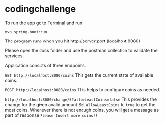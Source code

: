 # codingchallenge

To run the app go to Terminal and run

```mvn spring-boot:run```

The program runs when you hit http://server:port (localhost:8080)

Please open the docs folder and use the postman collection to validate the services.

Application consists of three endpoints.

```GET http://localhost:8080/coins```
This gets the current state of available coins.

```POST http://localhost:8080/coins```
This helps to configure coins as needed.

```http://localhost:8080/change/5?allowLeastCoins=false```
This provides the change for the given avalid amount.Set ```allowLeastCoins``` to ```true``` to get the most coins.
Whenever there is not enough coins, you will get a message as part of response  ```Please Insert more coins!!```


